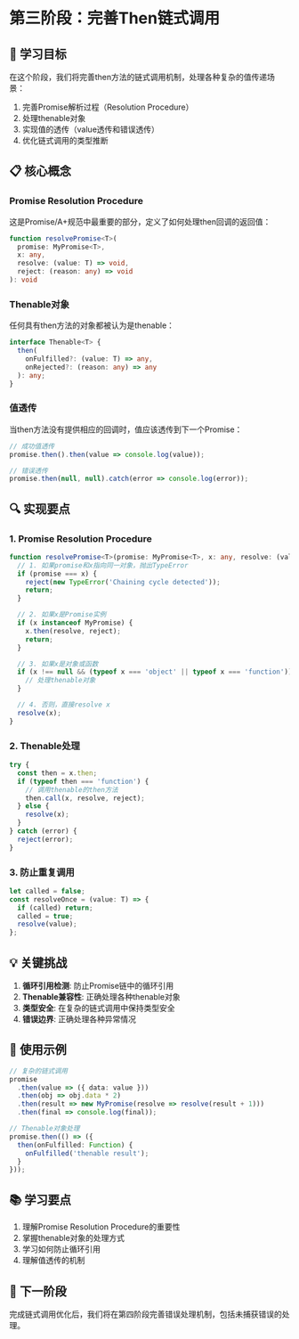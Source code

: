 # 第三阶段：完善Then链式调用

## 🎯 学习目标

在这个阶段，我们将完善then方法的链式调用机制，处理各种复杂的值传递场景：

1. 完善Promise解析过程（Resolution Procedure）
2. 处理thenable对象
3. 实现值的透传（value透传和错误透传）
4. 优化链式调用的类型推断

## 📋 核心概念

### Promise Resolution Procedure

这是Promise/A+规范中最重要的部分，定义了如何处理then回调的返回值：

```typescript
function resolvePromise<T>(
  promise: MyPromise<T>,
  x: any,
  resolve: (value: T) => void,
  reject: (reason: any) => void
): void
```

### Thenable对象

任何具有then方法的对象都被认为是thenable：

```typescript
interface Thenable<T> {
  then(
    onFulfilled?: (value: T) => any,
    onRejected?: (reason: any) => any
  ): any;
}
```

### 值透传

当then方法没有提供相应的回调时，值应该透传到下一个Promise：

```typescript
// 成功值透传
promise.then().then(value => console.log(value));

// 错误透传  
promise.then(null, null).catch(error => console.log(error));
```

## 🔍 实现要点

### 1. Promise Resolution Procedure
```typescript
function resolvePromise<T>(promise: MyPromise<T>, x: any, resolve: (value: T) => void, reject: (reason: any) => void): void {
  // 1. 如果promise和x指向同一对象，抛出TypeError
  if (promise === x) {
    reject(new TypeError('Chaining cycle detected'));
    return;
  }

  // 2. 如果x是Promise实例
  if (x instanceof MyPromise) {
    x.then(resolve, reject);
    return;
  }

  // 3. 如果x是对象或函数
  if (x !== null && (typeof x === 'object' || typeof x === 'function')) {
    // 处理thenable对象
  }

  // 4. 否则，直接resolve x
  resolve(x);
}
```

### 2. Thenable处理
```typescript
try {
  const then = x.then;
  if (typeof then === 'function') {
    // 调用thenable的then方法
    then.call(x, resolve, reject);
  } else {
    resolve(x);
  }
} catch (error) {
  reject(error);
}
```

### 3. 防止重复调用
```typescript
let called = false;
const resolveOnce = (value: T) => {
  if (called) return;
  called = true;
  resolve(value);
};
```

## 💡 关键挑战

1. **循环引用检测**: 防止Promise链中的循环引用
2. **Thenable兼容性**: 正确处理各种thenable对象
3. **类型安全**: 在复杂的链式调用中保持类型安全
4. **错误边界**: 正确处理各种异常情况

## 🚀 使用示例

```typescript
// 复杂的链式调用
promise
  .then(value => ({ data: value }))
  .then(obj => obj.data * 2)
  .then(result => new MyPromise(resolve => resolve(result + 1)))
  .then(final => console.log(final));

// Thenable对象处理
promise.then(() => ({
  then(onFulfilled: Function) {
    onFulfilled('thenable result');
  }
}));
```

## 📚 学习要点

1. 理解Promise Resolution Procedure的重要性
2. 掌握thenable对象的处理方式
3. 学习如何防止循环引用
4. 理解值透传的机制

## 🔗 下一阶段

完成链式调用优化后，我们将在第四阶段完善错误处理机制，包括未捕获错误的处理。
